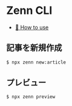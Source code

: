# Zenn CLI

* [📘 How to use](https://zenn.dev/zenn/articles/zenn-cli-guide)

## 記事を新規作成

```bash
$ npx zenn new:article
```

## プレビュー

```bash
$ npx zenn preview
```